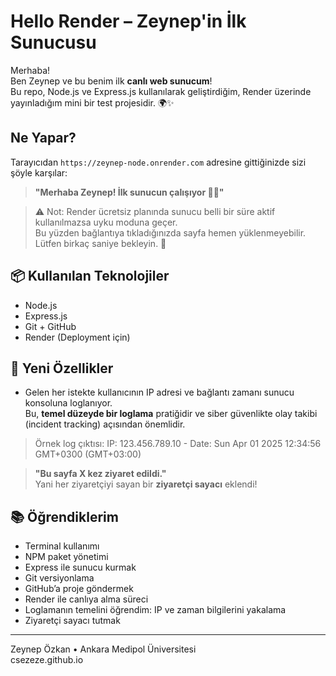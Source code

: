 #  Hello Render – Zeynep'in İlk Sunucusu 

Merhaba!  
Ben Zeynep ve bu benim ilk **canlı web sunucum**!  
Bu repo, Node.js ve Express.js kullanılarak geliştirdiğim, Render üzerinde yayınladığım mini bir test projesidir. 🌍✨

## Ne Yapar?
Tarayıcıdan `https://zeynep-node.onrender.com` adresine gittiğinizde sizi şöyle karşılar:

> **"Merhaba Zeynep! İlk sunucun çalışıyor 🎉🦥"**

> ⚠️ Not: Render ücretsiz planında sunucu belli bir süre aktif kullanılmazsa uyku moduna geçer.  
> Bu yüzden bağlantıya tıkladığınızda sayfa hemen yüklenmeyebilir. Lütfen birkaç saniye bekleyin. 🙂


## 📦 Kullanılan Teknolojiler

- Node.js
- Express.js
- Git + GitHub
- Render (Deployment için)

## 📝 Yeni Özellikler

- Gelen her istekte kullanıcının IP adresi ve bağlantı zamanı sunucu konsoluna loglanıyor.  
  Bu, **temel düzeyde bir loglama** pratiğidir ve siber güvenlikte olay takibi (incident tracking) açısından önemlidir.

> Örnek log çıktısı:
IP: 123.456.789.10 - Date: Sun Apr 01 2025 12:34:56 GMT+0300 (GMT+03:00)

> **"Bu sayfa X kez ziyaret edildi."**  
 Yani her ziyaretçiyi sayan bir **ziyaretçi sayacı** eklendi!

## 📚 Öğrendiklerim

- Terminal kullanımı
- NPM paket yönetimi
- Express ile sunucu kurmak
- Git versiyonlama
- GitHub’a proje göndermek
- Render ile canlıya alma süreci
- Loglamanın temelini öğrendim: IP ve zaman bilgilerini yakalama 
- Ziyaretçi sayacı tutmak
---


Zeynep Özkan • Ankara Medipol Üniversitesi  
csezeze.github.io
